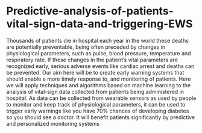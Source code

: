 # Predictive-analysis-of-patients-vital-sign-data-and-triggering-EWS
Thousands of patients die in hospital each year in the world these deaths are potentially preventable, being often preceded by changes in physiological parameters, such as pulse, blood pressure, temperature and respiratory rate. If these changes in the patient’s vital parameters are recognized early, serious adverse events like cardiac arrest and deaths can be prevented. Our aim here will be to create early warning systems that should enable a more timely response to, and monitoring of patients. Here we will apply techniques and algorithms based on machine learning to the analysis of vital-sign data collected from patients being administered in hospital. As data can be collected from wearable sensors as used by people to monitor and keep track of physiological parameters, it can be used to trigger early warnings like you have 70% chances of developing diabetes so you should see a doctor. It will benefit patients significantly by predictive and personalized monitoring systems
